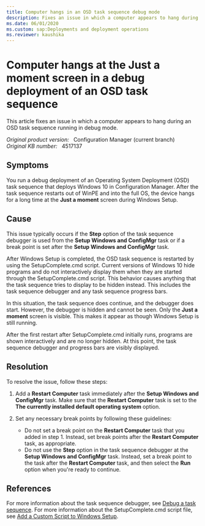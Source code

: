 ```yaml
---
title: Computer hangs in an OSD task sequence debug mode
description: Fixes an issue in which a computer appears to hang during an OSD task sequence running in debug mode.
ms.date: 06/01/2020
ms.custom: sap:Deployments and deployment operations
ms.reviewer: kaushika
---
```

# Computer hangs at the Just a moment screen in a debug deployment of an OSD task sequence

This article fixes an issue in which a computer appears to hang during an OSD task sequence running in debug mode.

_Original product version:_ &nbsp; Configuration Manager (current branch)  
_Original KB number:_ &nbsp; 4517137

## Symptoms

You run a debug deployment of an Operating System Deployment (OSD) task sequence that deploys Windows 10 in Configuration Manager. After the task sequence restarts out of WinPE and into the full OS, the device hangs for a long time at the **Just a moment** screen during Windows Setup.

## Cause

This issue typically occurs if the **Step** option of the task sequence debugger is used from the **Setup Windows and ConfigMgr** task or if a break point is set after the **Setup Windows and ConfigMgr** task.

After Windows Setup is completed, the OSD task sequence is restarted by using the SetupComplete.cmd script. Current versions of Windows 10 hide programs and do not interactively display them when they are started through the SetupComplete.cmd script. This behavior causes anything that the task sequence tries to display to be hidden instead. This includes the task sequence debugger and any task sequence progress bars.

In this situation, the task sequence does continue, and the debugger does start. However, the debugger is hidden and cannot be seen. Only the **Just a moment** screen is visible. This makes it appear as though Windows Setup is still running.

After the first restart after SetupComplete.cmd initially runs, programs are shown interactively and are no longer hidden. At this point, the task sequence debugger and progress bars are visibly displayed.

## Resolution

To resolve the issue, follow these steps:

1. Add a **Restart Computer** task immediately after the **Setup Windows and ConfigMgr** task. Make sure that the **Restart Computer** task is set to the **The currently installed default operating system** option.

2. Set any necessary break points by following these guidelines:

   - Do not set a break point on the **Restart Computer** task that you added in step 1. Instead, set break points after the **Restart Computer** task, as appropriate.
   - Do not use the **Step** option in the task sequence debugger at the **Setup Windows and ConfigMgr** task. Instead, set a break point to the task after the **Restart Computer** task, and then select the **Run** option when you're ready to continue.

## References

For more information about the task sequence debugger, see [Debug a task sequence](/mem/configmgr/osd/deploy-use/debug-task-sequence).
For more information about the SetupComplete.cmd script file, see [Add a Custom Script to Windows Setup](/windows-hardware/manufacture/desktop/add-a-custom-script-to-windows-setup).
